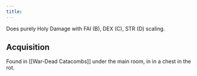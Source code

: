 ```yaml
---
title:
---
```


Does purely Holy Damage with FAI (B), DEX (C), STR (D) scaling.

## Acquisition

Found in [[War-Dead Catacombs]] under the main room, in in a chest in the rot.
